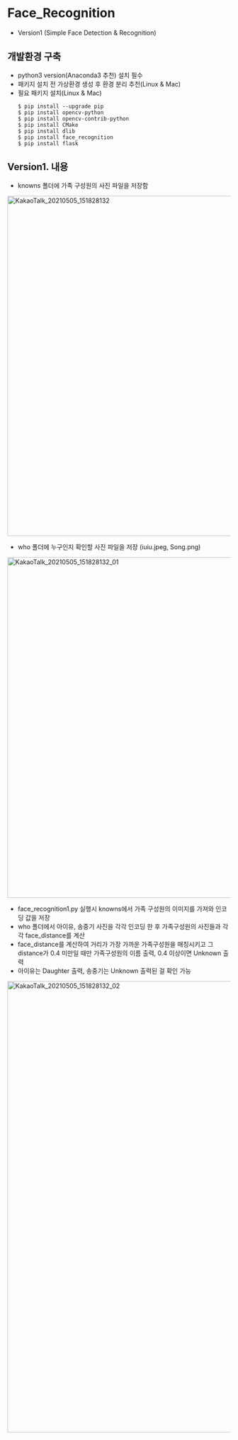 Face_Recognition
===================================================
- Version1 (Simple Face Detection & Recognition)

개발환경 구축
---------------------------------------------------
- python3 version(Anaconda3 추천) 설치 필수
- 패키지 설치 전 가상환경 생성 후 환경 분리 추천(Linux & Mac)
- 필요 패키지 설치(Linux & Mac)
  <pre>
  <code>$ pip install --upgrade pip</code>
  <code>$ pip install opencv-python</code>
  <code>$ pip install opencv-contrib-python</code>
  <code>$ pip install CMake</code>
  <code>$ pip install dlib</code>
  <code>$ pip install face_recognition</code>
  <code>$ pip install flask</code>
  </pre>



Version1. 내용
---------------------------------------------------
- knowns 폴더에 가족 구성원의 사진 파일을 저장함
 <img width="768" alt="KakaoTalk_20210505_151828132" src="https://user-images.githubusercontent.com/54658745/117103565-895a1480-adb5-11eb-884f-4da63480e688.png">
 
 
- who 폴더에 누구인지 확인할 사진 파일을 저장 (iuiu.jpeg, Song.png)
 <img width="769" alt="KakaoTalk_20210505_151828132_01" src="https://user-images.githubusercontent.com/54658745/117103580-8fe88c00-adb5-11eb-9d4d-876549013c78.png">
 
 
- face_recognition1.py 실행시 knowns에서 가족 구성원의 이미지를 가져와 인코딩 값을 저장
- who 폴더에서 아이유, 송중기 사진을 각각 인코딩 한 후 가족구성원의 사진들과 각각 face_distance를 계산
- face_distance를 계산하여 거리가 가장 가까운 가족구성원을 매칭시키고 그 distance가 0.4 미만일 때만 가족구성원의 이름 출력, 0.4 이상이면 Unknown 출력
- 아이유는 Daughter 출력, 송중기는 Unknown 출력된 걸 확인 가능


 <img width="1019" alt="KakaoTalk_20210505_151828132_02" src="https://user-images.githubusercontent.com/54658745/117103598-97a83080-adb5-11eb-94e1-445bf3791433.png">
